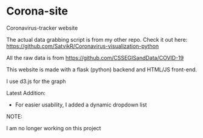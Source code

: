 # Corona-site
Coronavirus-tracker website

The actual data grabbing script is from my other repo. Check it out here: https://github.com/SatvikR/Coronavirus-visualization-python

All the raw data is from https://github.com/CSSEGISandData/COVID-19

This website is made with a flask (python) backend and HTML/JS front-end.

I use d3.js for the graph

Latest Addition:
    
- For easier usability, I added a dynamic dropdown list

NOTE:

I am no longer working on this project
